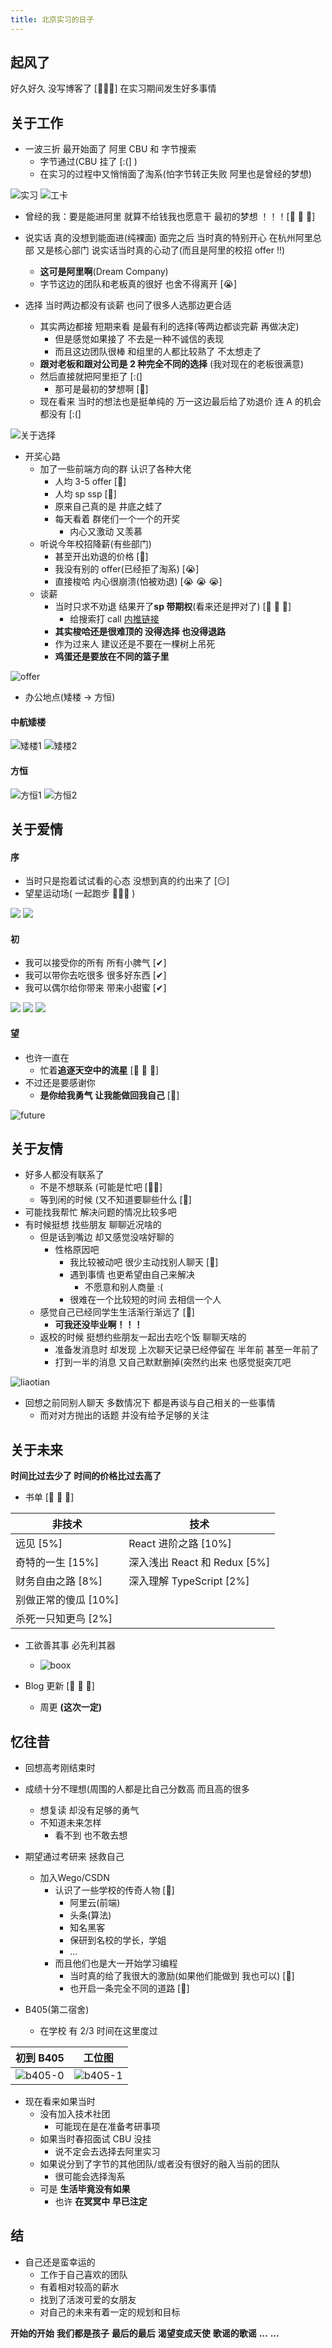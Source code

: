 ```yaml
---
title: 北京实习的日子
---
```


## 起风了

好久好久 没写博客了 [🙈🙈🙈] 在实习期间发生好多事情 

<Meting server="netease"
        type="song"
        mid="1330348068"
        :lrc-type="3"/>

## 关于工作

- 一波三折 最开始面了 阿里 CBU 和 字节搜索
  - 字节通过(CBU 挂了 [:(] )
  - 在实习的过程中又悄悄面了淘系(怕字节转正失败 阿里也是曾经的梦想)

![实习](https://img.wsmpage.cn/blog/shixi.jpeg?imageMogr2/thumbnail/400x250!)
![工卡](https://img.wsmpage.cn/blog/gongka.jpg?imageMogr2/thumbnail/220x250!)

- 曾经的我：要是能进阿里 就算不给钱我也愿意干 最初的梦想 ！！！[👊 👊 👊]

- 说实话 真的没想到能面进(纯裸面) 面完之后 当时真的特别开心 在杭州阿里总部 又是核心部门 说实话当时真的心动了(而且是阿里的校招 offer !!)
  - **这可是阿里啊**(Dream Company)
  - 字节这边的团队和老板真的很好 也舍不得离开 [😭]
- 选择 当时两边都没有谈薪 也问了很多人选那边更合适
  - 其实两边都接 短期来看 是最有利的选择(等两边都谈完薪 再做决定)
    - 但是感觉如果接了 不去是一种不诚信的表现
    - 而且这边团队很棒 和组里的人都比较熟了 不太想走了
  - **跟对老板和跟对公司是 2 种完全不同的选择** (我对现在的老板很满意) 
  - 然后直接就把阿里拒了 [:(]
    - 那可是最初的梦想啊 [🤔]
  - 现在看来 当时的想法也是挺单纯的 万一这边最后给了劝退价 连 A 的机会都没有 [:(]

<Meting server="netease"
        type="song"
        mid="429459947"
        :lrc-type="3"/>

![关于选择](https://img.wsmpage.cn/blog/mmexport1599735072406.jpg)

- 开奖心路
  - 加了一些前端方向的群 认识了各种大佬
    - 人均 3-5 offer [👀]
    - 人均 sp ssp [👀]
    - 原来自己真的是 井底之蛙了
    - 每天看着 群佬们一个一个的开奖
      - 内心又激动 又羡慕
  - 听说今年校招降薪(有些部门)
    - 甚至开出劝退的价格 [🤢]
    - 我没有别的 offer(已经拒了淘系) [😭]
    - 直接梭哈 内心很崩溃(怕被劝退) [😭 😭 😭]
  - 谈薪
    - 当时只求不劝退 结果开了**sp 带期权**(看来还是押对了) [🙈 🙈 🙈]
      - 给搜索打 call [内推链接](https://job.toutiao.com/s/JHVSS48)
    - **其实梭哈还是很难顶的 没得选择 也没得退路**
    - 作为过来人 建议还是不要在一棵树上吊死
    - **鸡蛋还是要放在不同的篮子里**

![offer](https://img.wsmpage.cn/blog/offer.jpg?imageMogr2/thumbnail/300x300)

- 办公地点(矮楼 -> 方恒)

#### 中航矮楼

![矮楼1](https://img.wsmpage.cn/blog/zongbu.jpeg?imageMogr2/thumbnail/300x300)
![矮楼2](https://img.wsmpage.cn/blog/zongbu2.jpeg?imageMogr2/thumbnail/300x300)

#### 方恒

![方恒1](https://img.wsmpage.cn/blog/xinzongbu1.jpg?imageMogr2/thumbnail/300x300)
![方恒2](https://img.wsmpage.cn/blog/xinzongbu2.jpg?imageMogr2/thumbnail/300x300)

## 关于爱情

#### 序

- 当时只是抱着试试看的心态 没想到真的约出来了 [😏]
- 望星运动场( 一起跑步 🏃‍♀️🏃 )

![](https://img.wsmpage.cn/blog/xinyu0.jpg?imageMogr2/thumbnail/300x300)
![](https://img.wsmpage.cn/blog/xinyu0.5.jpg?imageMogr2/thumbnail/300x300)

#### 初

- 我可以接受你的所有 所有小脾气 [✔]
- 我可以带你去吃很多 很多好东西 [✔]
- 我可以偶尔给你带来 带来小甜蜜 [✔]

![](https://img.wsmpage.cn/blog/xinyu2.jpeg?imageMogr2/thumbnail/300x300)
![](https://img.wsmpage.cn/blog/xinyu1.jpeg?imageMogr2/thumbnail/300x300)
![](https://img.wsmpage.cn/blog/xinyu3.jpg?imageMogr2/thumbnail/300x300)

<Meting server="netease"
        type="song"
        mid="553755659"
        :lrc-type="3"/>

#### 望

- 也许一直在
  - 忙着**追逐天空中的流星** [🚵 🚵 🚵]
- 不过还是要感谢你
  - **是你给我勇气 让我能做回我自己** [👫]

![future](https://img.wsmpage.cn/blog/liaotian3.jpg?imageMogr2/thumbnail/400)

## 关于友情

- 好多人都没有联系了
  - 不是不想联系 (可能是忙吧 [👨‍💻]
  - 等到闲的时候 (又不知道要聊些什么 [🤦]
- 可能找我帮忙 解决问题的情况比较多吧
- 有时候挺想 找些朋友 聊聊近况啥的
  - 但是话到嘴边 却又感觉没啥好聊的
    - 性格原因吧
      - 我比较被动吧 很少主动找别人聊天 [🤦]
      - 遇到事情 也更希望由自己来解决
        - 不愿意和别人商量 :(
      - 很难在一个比较短的时间 去相信一个人
  - 感觉自己已经同学生生活渐行渐远了 [🤦]
    - **可我还没毕业啊！！！**
  - 返校的时候 挺想约些朋友一起出去吃个饭 聊聊天啥的
    - 准备发消息时 却发现 上次聊天记录已经停留在 半年前 甚至一年前了
    - 打到一半的消息 又自己默默删掉(突然约出来 也感觉挺突兀吧

![liaotian](https://img.wsmpage.cn/blog/liaotian.jpg)

- 回想之前同别人聊天 多数情况下 都是再谈与自己相关的一些事情
  - 而对对方抛出的话题 并没有给予足够的关注

## 关于未来

**时间比过去少了 时间的价格比过去高了**

- 书单 [🐛 🐛 🐛]

| 非技术               | 技术                         |
| -------------------- | ---------------------------- |
| 远见 [5%]            | React 进阶之路 [10%]         |
| 奇特的一生 [15%]     | 深入浅出 React 和 Redux [5%] |
| 财务自由之路 [8%]    | 深入理解 TypeScript [2%]     |
| 别做正常的傻瓜 [10%] |                              |
| 杀死一只知更鸟 [2%]  |                              |

- 工欲善其事 必先利其器

  - ![boox](https://img.wsmpage.cn/blog/boox.jpg?imageMogr2/thumbnail/300x300)

- Blog 更新 [🐛 🐛 🐛]
  - 周更 **(这次一定)**

## 忆往昔

- 回想高考刚结束时
- 成绩十分不理想(周围的人都是比自己分数高 而且高的很多
  - 想复读 却没有足够的勇气
  - 不知道未来怎样
    - 看不到 也不敢去想
- 期望通过考研来 拯救自己
  - 加入Wego/CSDN
    - 认识了一些学校的传奇人物 [💪]
      - 阿里云(前端)
      - 头条(算法)
      - 知名黑客
      - 保研到名校的学长，学姐
      - ...
    - 而且他们也是大一开始学习编程
      - 当时真的给了我很大的激励(如果他们能做到 我也可以) [🙏]
      - 也开启一条完全不同的道路 [🙏]

- B405(第二宿舍)
  - 在学校 有 2/3 时间在这里度过

| 初到 B405                                                                       | 工位图                                                                         |
| ------------------------------------------------------------------------------- | ------------------------------------------------------------------------------ |
| ![b405-0](https://img.wsmpage.cn/blog/b405-0.jpeg?imageMogr2/thumbnail/300x300) | ![b405-1](https://img.wsmpage.cn/blog/b405-1.jpg?imageMogr2/thumbnail/300x300) |

- 现在看来如果当时
  - 没有加入技术社团
    - 可能现在是在准备考研事项
  - 如果当时春招面试 CBU 没挂
    - 说不定会去选择去阿里实习
  - 如果说分到了字节的其他团队/或者没有很好的融入当前的团队
    - 很可能会选择淘系
  - 可是 **生活毕竟没有如果**
    - 也许 **在冥冥中 早已注定**

## 结

- 自己还是蛮幸运的
  - 工作于自己喜欢的团队
  - 有着相对较高的薪水
  - 找到了活泼可爱的女朋友
  - 对自己的未来有着一定的规划和目标

**开始的开始**
**我们都是孩子**
**最后的最后**
**渴望变成天使**
**歌谣的歌谣**
**...**
**...**

<Meting server="netease"
        type="song"
        mid="5240550"
        :lrc-type="3"/>
